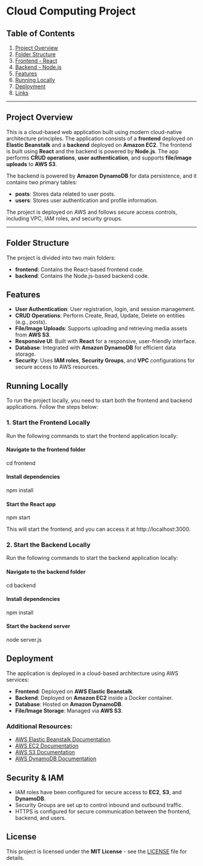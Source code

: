 # Cloud Computing Project

## Table of Contents
1. [Project Overview](#project-overview)
2. [Folder Structure](#folder-structure)
3. [Frontend - React](#frontend-react)
4. [Backend - Node.js](#backend-nodejs)
5. [Features](#features)
6. [Running Locally](#running-locally)
7. [Deployment](#deployment)
8. [Links](#links)

---

## Project Overview

This is a cloud-based web application built using modern cloud-native architecture principles. The application consists of a **frontend** deployed on **Elastic Beanstalk** and a **backend** deployed on **Amazon EC2**. The frontend is built using **React** and the backend is powered by **Node.js**. The app performs **CRUD operations**, **user authentication**, and supports **file/image uploads** to **AWS S3**.

The backend is powered by **Amazon DynamoDB** for data persistence, and it contains two primary tables:
- **posts**: Stores data related to user posts.
- **users**: Stores user authentication and profile information.

The project is deployed on AWS and follows secure access controls, including VPC, IAM roles, and security groups.

---

## Folder Structure

The project is divided into two main folders:
- **frontend**: Contains the React-based frontend code.
- **backend**: Contains the Node.js-based backend code.

## Features

- **User Authentication**: User registration, login, and session management.
- **CRUD Operations**: Perform Create, Read, Update, Delete on entities (e.g., posts).
- **File/Image Uploads**: Supports uploading and retrieving media assets from **AWS S3**.
- **Responsive UI**: Built with **React** for a responsive, user-friendly interface.
- **Database**: Integrated with **Amazon DynamoDB** for efficient data storage.
- **Security**: Uses **IAM roles**, **Security Groups**, and **VPC** configurations for secure access to AWS resources.

## Running Locally

To run the project locally, you need to start both the frontend and backend applications. Follow the steps below:

### 1. Start the Frontend Locally

Run the following commands to start the frontend application locally:


#### Navigate to the frontend folder
cd frontend

#### Install dependencies
npm install

#### Start the React app

npm start

This will start the frontend, and you can access it at http://localhost:3000.
### 2. Start the Backend Locally

Run the following commands to start the backend application locally:


#### Navigate to the backend folder
cd backend

#### Install dependencies
npm install

#### Start the backend server
node server.js
## Deployment

The application is deployed in a cloud-based architecture using AWS services:

- **Frontend**: Deployed on **AWS Elastic Beanstalk**.
- **Backend**: Deployed on **Amazon EC2** inside a Docker container.
- **Database**: Hosted on **Amazon DynamoDB**.
- **File/Image Storage**: Managed via **AWS S3**.


### Additional Resources:
- [AWS Elastic Beanstalk Documentation](https://docs.aws.amazon.com/elasticbeanstalk/latest/dg/Welcome.html)
- [AWS EC2 Documentation](https://docs.aws.amazon.com/ec2/index.html)
- [AWS S3 Documentation](https://docs.aws.amazon.com/s3/index.html)
- [AWS DynamoDB Documentation](https://docs.aws.amazon.com/dynamodb/index.html)

## Security & IAM

- IAM roles have been configured for secure access to **EC2**, **S3**, and **DynamoDB**.
- Security Groups are set up to control inbound and outbound traffic.
- HTTPS is configured for secure communication between the frontend, backend, and users.

## License

This project is licensed under the **MIT License** - see the [LICENSE](LICENSE) file for details.

